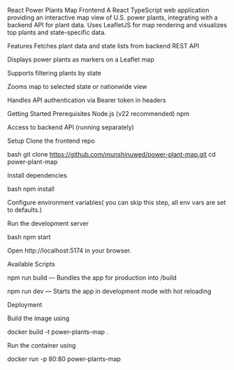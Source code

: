 React Power Plants Map Frontend
A React TypeScript web application providing an interactive map view of U.S. power plants, integrating with a backend API for plant data. Uses LeafletJS for map rendering and visualizes top plants and state-specific data.

Features
Fetches plant data and state lists from backend REST API

Displays power plants as markers on a Leaflet map

Supports filtering plants by state

Zooms map to selected state or nationwide view

Handles API authentication via Bearer token in headers


Getting Started
Prerequisites
Node.js (v22 recommended)
npm 

Access to backend API (running separately)

Setup
Clone the frontend repo

bash
git clone https://github.com/munshinuwed/power-plant-map.git
cd power-plant-map

Install dependencies

bash
npm install

Configure environment variables( you can skip this step, all env vars are set to defaults.)


Run the development server

bash
npm start

Open http://localhost:5174 in your browser.

Available Scripts

npm run build — Bundles the app for production into /build

npm run dev — Starts the app in development mode with hot reloading

Deployment

Build the image using

docker build -t power-plants-map .

Run the container using

docker run -p 80:80 power-plants-map
